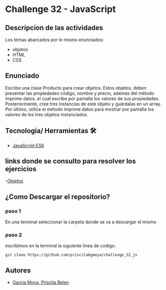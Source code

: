 # Challenge 32 - JavaScript

## Descripcion de las actividades 
Los temas abarcados por lo mismo enunciados: 
- objetos
- HTML 
-  CSS
## Enunciado 
Escribe una clase Producto para crear objetos. Estos objetos, deben presentar las propiedades código, nombre y precio, 
además del método imprime datos, el cual escribe por pantalla los valores de sus propiedades.
Posteriormente, cree tres instancias de este objeto y guárdalas en un array.
Por último, utilice el método imprime datos para mostrar por pantalla los valores de los tres objetos instanciados.
## Tecnologia/ Herramientas 🛠️
- [JavaScript ES6](https://developer.mozilla.org/es/docs/Web/JavaScript)

## links donde se consulto para resolver los ejercicios
-[Objetos](https://developer.mozilla.org/es/docs/Web/JavaScript/Guide/Working_with_objects)

## ¿Como Descargar el repositorio?
### paso 1 
En una terminal seleccionar la carpeta donde se va a descargar el mismo
### paso 2 
escribimos en la terminal la siguiente linea de codigo: 
```
git clone https://github.com/priscilabgmoya/challenge_32_js
```
## Autores 
- [Garcia Moya, Priscila Belen](https://github.com/priscilabgmoya)